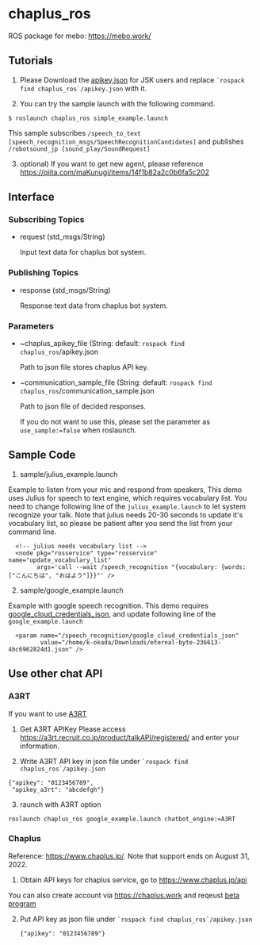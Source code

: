 chaplus_ros
===========

ROS package for mebo: https://mebo.work/

## Tutorials

1. Please Download the [apikey.json](https://drive.google.com/file/d/1tAT_WQqCMqvtbM0-CSTomWjwMP4jcOi9/view?usp=sharing) for JSK users and replace `` `rospack find chaplus_ros`/apikey.json `` with it.

2. You can try the sample launch with the following command.

  ```
  $ roslaunch chaplus_ros simple_example.launch
  ```

  This sample subscribes `/speech_to_text [speech_recognition_msgs/SpeechRecognitionCandidates]` and publishes `/robotsound_jp [sound_play/SoundRequest]`

3. optional) If you want to get new agent, please reference https://qiita.com/maKunugi/items/14f1b82a2c0b6fa5c202

## Interface

### Subscribing Topics

- request (std_msgs/String)

  Input text data for chaplus bot system.

### Publishing Topics

- response (std_msgs/String)

  Response text data from chaplus bot system.

### Parameters

- ~chaplus_apikey_file (String: default: `rospack find chaplus_ros`/apikey.json

  Path to json file stores chaplus API key.
  
  
- ~communication_sample_file (String: default: `rospack find chaplus_ros`/communication_sample.json

  Path to json file of decided responses.
  
  If you do not want to use this, please set the parameter as `use_sample:=false` when roslaunch.
  

Sample Code
-----------

1) sample/julius_example.launch

Example to listen from your mic and respond from speakers, This demo uses Julius for speech to text engine, which requires vocabulary list. You need to change following line of the `julius_example.launch` to let system recognize your talk. Note that julius needs 20-30 seconds to update it's vocabulary list, so please be patient after you send the list from your command line.
```
  <!-- julius needs vocabulary list -->
  <node pkg="rosservice" type="rosservice" name="update_vocabulary_list"
        args='call --wait /speech_recognition "{vocabulary: {words: ["こんにちは", "おはよう"]}}"' />
```

2) sample/google_example.launch

Example with google speech recognition. This demo requires [google_cloud_credentials_json](https://github.com/jsk-ros-pkg/jsk_3rdparty/tree/master/ros_speech_recognition#parameters), and update following line of the `google_example.launch`
```
  <param name="/speech_recognition/google_cloud_credentials_json"
         value="/home/k-okada/Downloads/eternal-byte-236613-4bc6962824d1.json" />
```

## Use other chat API
### A3RT
If you want to use [A3RT](https://a3rt.recruit.co.jp/product/talkAPI)
1) Get A3RT APIKey
Please access https://a3rt.recruit.co.jp/product/talkAPI/registered/ and enter your information.

2) Write A3RT API key in json file under `` `rospack find chaplus_ros`/apikey.json ``
```
{"apikey": "0123456789",
 "apikey_a3rt": "abcdefgh"}
```

3) raunch with A3RT option
```
roslaunch chaplus_ros google_example.launch chatbot_engine:=A3RT
```

### Chaplus

Reference: https://www.chaplus.jp/. Note that support ends on August 31, 2022.

1) Obtain API keys for chaplus service, go to https://www.chaplus.jp/api

You can also create account via https://chaplus.work and reqeust [beta program](https://forms.gle/DQWXdXzUH4MnE5wv6)

2) Put API key as json file under `` `rospack find chaplus_ros`/apikey.json ``
   ```
   {"apikey": "0123456789"}
   ```
